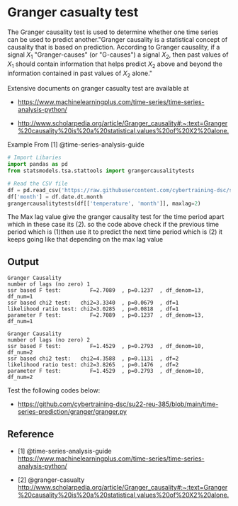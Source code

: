 # Granger casualty test

The Granger causality test is used to determine whether 
one time series can be used to predict another."Granger 
causality is a statistical concept of causality that is 
based on prediction. According to Granger causality, if a 
signal $X_1$ "Granger-causes" (or "G-causes") a signal 
$X_2$, then past values of $X_1$ should contain 
information that helps predict $X_2$ above and beyond 
the information contained in past values of $X_2$ alone."

Extensive documents on granger casualty test are available at

* <https://www.machinelearningplus.com/time-series/time-series-analysis-python/>

* <http://www.scholarpedia.org/article/Granger_causality#:~:text=Granger%20causality%20is%20a%20statistical,values%20of%20X2%20alone.>

Example From [1] @time-series-analysis-guide

``` python
# Import Libaries 
import pandas as pd
from statsmodels.tsa.stattools import grangercausalitytests

# Read the CSV file
df = pd.read_csv('https://raw.githubusercontent.com/cybertraining-dsc/su22-reu-385/main/time-series-prediction/temp.csv', parse_dates=['date'])
df['month'] = df.date.dt.month
grangercausalitytests(df[['temperature', 'month']], maxlag=2)
```

The Max lag value give the granger causality test for the time 
period apart which in these case its (2). so the code above check 
if the previous time period which is (1)then use it to predict the 
next time period which is (2) it keeps going like that depending on 
the  max lag value

## Output
```
Granger Causality
number of lags (no zero) 1
ssr based F test:         F=2.7089  , p=0.1237  , df_denom=13, df_num=1
ssr based chi2 test:   chi2=3.3340  , p=0.0679  , df=1
likelihood ratio test: chi2=3.0285  , p=0.0818  , df=1
parameter F test:         F=2.7089  , p=0.1237  , df_denom=13, df_num=1

Granger Causality
number of lags (no zero) 2
ssr based F test:         F=1.4529  , p=0.2793  , df_denom=10, df_num=2
ssr based chi2 test:   chi2=4.3588  , p=0.1131  , df=2
likelihood ratio test: chi2=3.8265  , p=0.1476  , df=2
parameter F test:         F=1.4529  , p=0.2793  , df_denom=10, df_num=2
```

Test the following codes below:

* <https://github.com/cybertraining-dsc/su22-reu-385/blob/main/time-series-prediction/granger/granger.py>

## Reference

* [1] @time-series-analysis-guide <https://www.machinelearningplus.com/time-series/time-series-analysis-python/>

* [2] @granger-casualty <http://www.scholarpedia.org/article/Granger_causality#:~:text=Granger%20causality%20is%20a%20statistical,values%20of%20X2%20alone.>
